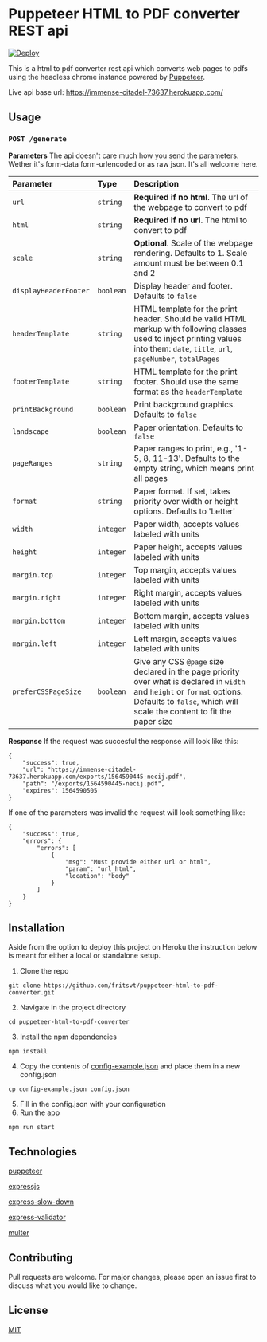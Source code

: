 # Puppeteer HTML to PDF converter REST api

[![Deploy](https://www.herokucdn.com/deploy/button.svg)](https://heroku.com/deploy)

This is a html to pdf converter rest api which converts web pages to pdfs using the headless chrome instance powered by [Puppeteer](https://github.com/GoogleChrome/puppeteer).

Live api base url: https://immense-citadel-73637.herokuapp.com/

## Usage
### `POST /generate`

**Parameters**
The api doesn't care much how you send the parameters. Wether it's form-data form-urlencoded or as raw json. It's all welcome here.

| Parameter | Type | Description |
| :--- | :--- | :--- |
| `url` | `string` | **Required if no html**. The url of the webpage to convert to pdf |
| `html` | `string` | **Required if no url**. The html to convert to pdf |
| `scale` | `string` | **Optional**. Scale of the webpage rendering. Defaults to 1. Scale amount must be between 0.1 and 2 |
| `displayHeaderFooter` | `boolean` | Display header and footer. Defaults to `false ` |
| `headerTemplate` | `string` | HTML template for the print header. Should be valid HTML markup with following classes used to inject printing values into them: `date`, `title`, `url`, `pageNumber`, `totalPages` |
| `footerTemplate` | `string` | HTML template for the print footer. Should use the same format as the `headerTemplate` |
| `printBackground` | `boolean` | Print background graphics. Defaults to `false` |
| `landscape` | `boolean` | Paper orientation. Defaults to `false` |
| `pageRanges` | `string` | Paper ranges to print, e.g., '1-5, 8, 11-13'. Defaults to the empty string, which means print all pages |
| `format` | `string` | Paper format. If set, takes priority over width or height options. Defaults to 'Letter' |
| `width` | `integer` | Paper width, accepts values labeled with units |
| `height` | `integer` | Paper height, accepts values labeled with units |
| `margin.top` | `integer` | Top margin, accepts values labeled with units |
| `margin.right` | `integer` | Right margin, accepts values labeled with units |
| `margin.bottom` | `integer` | Bottom margin, accepts values labeled with units |
| `margin.left` | `integer` | Left margin, accepts values labeled with units |
| `preferCSSPageSize` | `boolean` | Give any CSS `@page` size declared in the page priority over what is declared in `width` and `height` or `format` options. Defaults to `false`, which will scale the content to fit the paper size |

**Response**
If the request was succesful the response will look like this:
```
{
    "success": true,
    "url": "https://immense-citadel-73637.herokuapp.com/exports/1564590445-necij.pdf",
    "path": "/exports/1564590445-necij.pdf",
    "expires": 1564590505
}
```

If one of the parameters was invalid the request will look something like:
```
{
    "success": true,
    "errors": {
        "errors": [
            {
                "msg": "Must provide either url or html",
                "param": "url_html",
                "location": "body"
            }
        ]
    }
}
```

## Installation

Aside from the option to deploy this project on Heroku the instruction below is meant for either a local or standalone setup.

1. Clone the repo
```
git clone https://github.com/fritsvt/puppeteer-html-to-pdf-converter.git
```
2. Navigate in the project directory
```
cd puppeteer-html-to-pdf-converter
```
3. Install the npm dependencies
```
npm install
```
4. Copy the contents of [config-example.json](config-example.json) and place them in a new config.json
```
cp config-example.json config.json
```
5. Fill in the config.json with your configuration
6. Run the app
```
npm run start
```

## Technologies
[puppeteer](https://github.com/GoogleChrome/puppeteer)

[expressjs](https://github.com/expressjs/express)

[express-slow-down](https://github.com/nfriedly/express-slow-down)

[express-validator](https://github.com/express-validator/express-validator)

[multer](https://github.com/expressjs/multer)

## Contributing
Pull requests are welcome. For major changes, please open an issue first to discuss what you would like to change.

## License
[MIT](LICENSE)